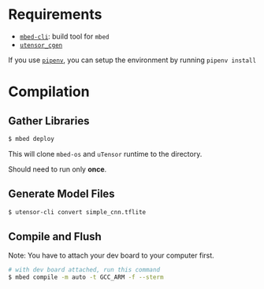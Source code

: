# Requirements

- [`mbed-cli`](https://os.mbed.com/docs/mbed-os/v6.4/build-tools/install-and-set-up.html): build tool for `mbed`
- [`utensor_cgen`](https://github.com/uTensor/utensor_cgen)

If you use [`pipenv`](https://github.com/pypa/pipenv), you can setup the environment by running `pipenv install`

# Compilation

## Gather Libraries

```bash
$ mbed deploy
```

This will clone `mbed-os` and `uTensor` runtime to the directory.

Should need to run only **once**.

## Generate Model Files

```bash
$ utensor-cli convert simple_cnn.tflite
```

## Compile and Flush

Note: You have to attach your dev board to your computer first.

```bash
# with dev board attached, run this command
$ mbed compile -m auto -t GCC_ARM -f --sterm
```